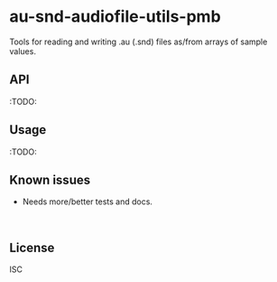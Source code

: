 ﻿
<!--#echo json="package.json" key="name" underline="=" -->
au-snd-audiofile-utils-pmb
==========================
<!--/#echo -->

<!--#echo json="package.json" key="description" -->
Tools for reading and writing .au (.snd) files as/from arrays of sample
values.
<!--/#echo -->



API
---

:TODO:



Usage
-----

:TODO:













<!--#toc stop="scan" -->



Known issues
------------

* Needs more/better tests and docs.




&nbsp;


License
-------
<!--#echo json="package.json" key=".license" -->
ISC
<!--/#echo -->
